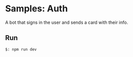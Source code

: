 # Samples: Auth

A bot that signs in the user and sends a card with their info.

## Run

```bash
$: npm run dev
```
